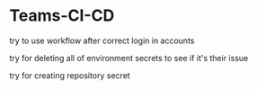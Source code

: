 # Teams-CI-CD

try to use workflow after correct login in accounts

try for deleting all of environment secrets to see if it's their issue

try for creating repository secret
